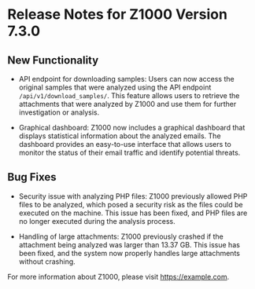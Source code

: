 # Release Notes for Z1000 Version 7.3.0
## New Functionality

- API endpoint for downloading samples: Users can now access the original samples that were analyzed using the API endpoint `/api/v1/download_samples/`. This feature allows users to retrieve the attachments that were analyzed by Z1000 and use them for further investigation or analysis.

- Graphical dashboard: Z1000 now includes a graphical dashboard that displays statistical information about the analyzed emails. The dashboard provides an easy-to-use interface that allows users to monitor the status of their email traffic and identify potential threats.

## Bug Fixes

- Security issue with analyzing PHP files: Z1000 previously allowed PHP files to be analyzed, which posed a security risk as the files could be executed on the machine. This issue has been fixed, and PHP files are no longer executed during the analysis process.

- Handling of large attachments: Z1000 previously crashed if the attachment being analyzed was larger than 13.37 GB. This issue has been fixed, and the system now properly handles large attachments without crashing.

For more information about Z1000, please visit https://example.com.
